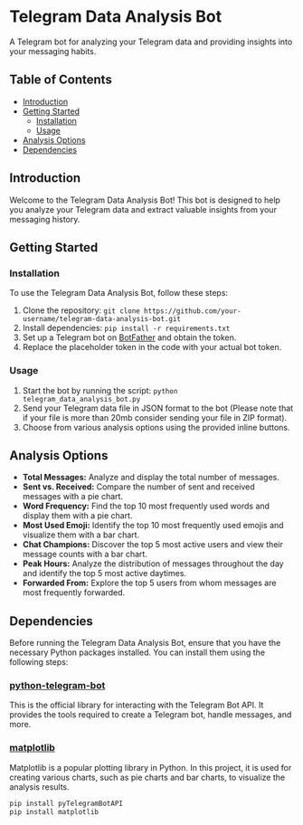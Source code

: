  # Telegram Data Analysis Bot

A Telegram bot for analyzing your Telegram data and providing insights into your messaging habits.

## Table of Contents

- [Introduction](#introduction)
- [Getting Started](#getting-started)
  - [Installation](#installation)
  - [Usage](#usage)
- [Analysis Options](#analysis-options)
- [Dependencies](#dependencies)

## Introduction

Welcome to the Telegram Data Analysis Bot! This bot is designed to help you analyze your Telegram data and extract valuable insights from your messaging history.

## Getting Started

### Installation

To use the Telegram Data Analysis Bot, follow these steps:

1. Clone the repository: `git clone https://github.com/your-username/telegram-data-analysis-bot.git`
2. Install dependencies: `pip install -r requirements.txt`
3. Set up a Telegram bot on [BotFather](https://t.me/botfather) and obtain the token.
4. Replace the placeholder token in the code with your actual bot token.

### Usage

1. Start the bot by running the script: `python telegram_data_analysis_bot.py`
2. Send your Telegram data file in JSON format to the bot (Please note that if your file is more than 20mb consider sending your file in ZIP format).
3. Choose from various analysis options using the provided inline buttons.

## Analysis Options

- **Total Messages:** Analyze and display the total number of messages.
- **Sent vs. Received:** Compare the number of sent and received messages with a pie chart.
- **Word Frequency:** Find the top 10 most frequently used words and display them with a pie chart.
- **Most Used Emoji:** Identify the top 10 most frequently used emojis and visualize them with a bar chart.
- **Chat Champions:** Discover the top 5 most active users and view their message counts with a bar chart.
- **Peak Hours:** Analyze the distribution of messages throughout the day and identify the top 5 most active daytimes.
- **Forwarded From:** Explore the top 5 users from whom messages are most frequently forwarded.

## Dependencies

Before running the Telegram Data Analysis Bot, ensure that you have the necessary Python packages installed. You can install them using the following steps:

### [python-telegram-bot](https://github.com/python-telegram-bot/python-telegram-bot)

This is the official library for interacting with the Telegram Bot API. It provides the tools required to create a Telegram bot, handle messages, and more.

### [matplotlib](https://matplotlib.org/)

Matplotlib is a popular plotting library in Python. In this project, it is used for creating various charts, such as pie charts and bar charts, to visualize the analysis results.

```bash
pip install pyTelegramBotAPI
pip install matplotlib
